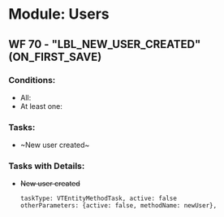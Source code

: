 # Module: Users
<a id="user-content-wf-70" href="#wf-70"></a>
## WF 70 - "LBL_NEW_USER_CREATED" (ON_FIRST_SAVE)
### Conditions:
- All:
- At least one:
### Tasks:
- ~New user created~
### Tasks with Details:
- ~~New user created~~
    ``` 
    taskType: VTEntityMethodTask, active: false 
    otherParameters: {active: false, methodName: newUser}, 
    ``` 

